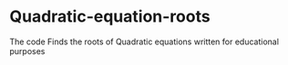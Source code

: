 # Quadratic-equation-roots
The code Finds the roots of Quadratic equations written for educational purposes  
